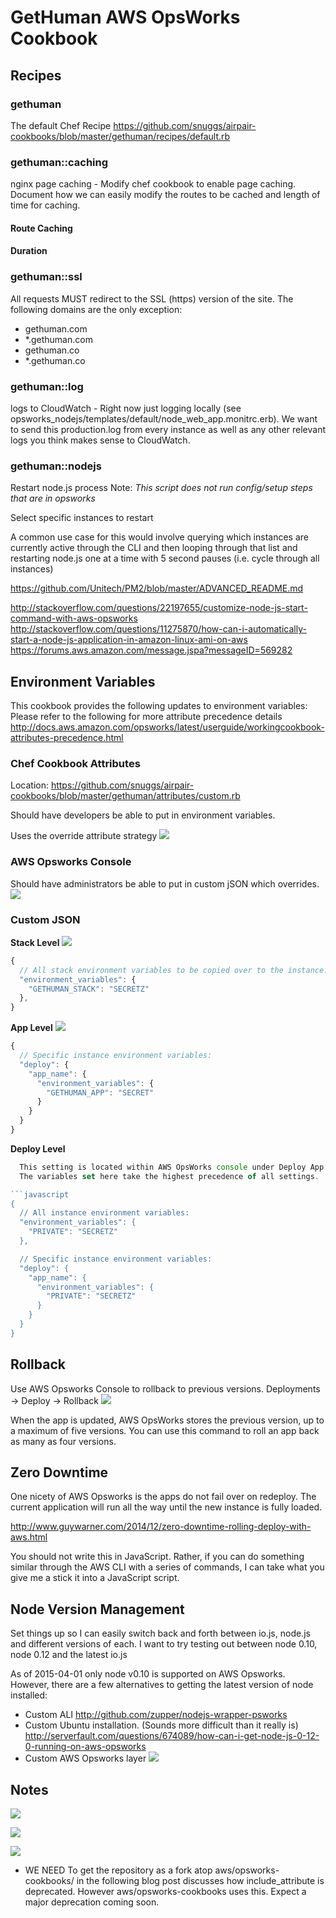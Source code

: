 # GetHuman AWS OpsWorks Cookbook

## Recipes
### gethuman
  The default Chef Recipe
  https://github.com/snuggs/airpair-cookbooks/blob/master/gethuman/recipes/default.rb

### gethuman::caching
  nginx page caching - Modify chef cookbook to enable page caching. Document how we can easily modify the routes to be cached and length of time for caching.

#### Route Caching

#### Duration

### gethuman::ssl
  All requests MUST redirect to the SSL (https) version of the site.
  The following domains are the only exception:
  - gethuman.com
  - *.gethuman.com
  - gethuman.co
  - *.gethuman.co

### gethuman::log
  logs to CloudWatch - Right now just logging locally (see opsworks_nodejs/templates/default/node_web_app.monitrc.erb). We want to send this production.log from every instance as well as any other relevant logs you think makes sense to CloudWatch.

### gethuman::nodejs
Restart node.js process
Note: _This script does not run config/setup steps that are in opsworks_

Select specific instances to restart

A common use case for this would involve querying
which instances are currently active through the CLI and
then looping through that list and restarting node.js one at a time
with 5 second pauses (i.e. cycle through all instances)


https://github.com/Unitech/PM2/blob/master/ADVANCED_README.md

http://stackoverflow.com/questions/22197655/customize-node-js-start-command-with-aws-opsworks
http://stackoverflow.com/questions/11275870/how-can-i-automatically-start-a-node-js-application-in-amazon-linux-ami-on-aws
https://forums.aws.amazon.com/message.jspa?messageID=569282

## Environment Variables
  This cookbook provides the following updates to environment variables:
  Please refer to the following for more attribute precedence details
  http://docs.aws.amazon.com/opsworks/latest/userguide/workingcookbook-attributes-precedence.html

### Chef Cookbook Attributes
  Location: https://github.com/snuggs/airpair-cookbooks/blob/master/gethuman/attributes/custom.rb

  Should have developers be able to put in environment variables.

  Uses the override attribute strategy
  ![](http://new.tinygrab.com/d53b50c206bb5105c4802506f20afcf050b50c0799.png)


### AWS Opsworks Console
   Should have administrators be able to put in custom jSON which overrides.
![](http://new.tinygrab.com/d53b50c206e6b3cf28669e18c4637365e4ed29de77.png)

### Custom JSON
__Stack Level__
![](http://new.tinygrab.com/d53b50c206600c6a0e5a2b8bd7ff6dee256902757c.png)
```javascript
{
  // All stack environment variables to be copied over to the instance:
  "environment_variables": {
    "GETHUMAN_STACK": "SECRETZ"
  },
}
```

__App Level__
![](http://new.tinygrab.com/d53b50c206483eae951758549466e445d3f26e8558.png)
```javascript
{
  // Specific instance environment variables:
  "deploy": {
    "app_name": {
      "environment_variables": {
        "GETHUMAN_APP": "SECRET"
      }
    }
  }
}
```

__Deploy Level__
![]()
```javascript
  This setting is located within AWS OpsWorks console under Deploy App.
  The variables set here take the highest precedence of all settings.

```javascript
{
  // All instance environment variables:
  "environment_variables": {
    "PRIVATE": "SECRETZ"
  },

  // Specific instance environment variables:
  "deploy": {
    "app_name": {
      "environment_variables": {
        "PRIVATE": "SECRETZ"
      }
    }
  }
}
```

## Rollback
  Use AWS Opsworks Console to rollback to previous versions.
  Deployments -> Deploy -> Rollback
  ![](http://new.tinygrab.com/d53b50c206d3f780ea90b51f2723ff5a737c5ebe3d.png)

  When the app is updated, AWS OpsWorks stores the previous version, up to a maximum of five versions. You can use this command to roll an app back as many as four versions.

## Zero Downtime
  One nicety of AWS Opsworks is the apps do not fail over on redeploy. The current application will run all the way until the new instance is fully loaded.

http://www.guywarner.com/2014/12/zero-downtime-rolling-deploy-with-aws.html

You should not write this in JavaScript. Rather, if you can do something similar through the AWS CLI with a series of commands, I can take what you give me a stick it into a JavaScript script.

## Node Version Management
  Set things up so I can easily switch back and forth between io.js, node.js and different versions of each. I want to try testing out between node 0.10, node 0.12 and the latest io.js

  As of 2015-04-01 only node v0.10 is supported on AWS Opsworks. However, there are a few alternatives to getting the latest version of node installed:

  - Custom ALI http://github.com/zupper/nodejs-wrapper-psworks
  - Custom Ubuntu installation. (Sounds more difficult than it really is) http://serverfault.com/questions/674089/how-can-i-get-node-js-0-12-0-running-on-aws-opsworks
  - Custom AWS Opsworks layer
  ![](http://new.tinygrab.com/d53b50c2064b2f43860d57aa55fa4090a507d4716f.png)

## Notes
  ![](http://new.tinygrab.com/d53b50c2062ff8f3bb230fe32a72fdb7dc3bc81fb0.png)

  ![](http://new.tinygrab.com/d53b50c20626a1a609fd55b5eaceab143307616cd6.png)

  ![](http://new.tinygrab.com/d53b50c206be7ac1d60b4c7eff00ae7846d720afb1.png)

  * WE NEED To get the repository as a fork atop aws/opsworks-cookbooks/
    in the following blog post discusses how include_attribute is deprecated. However aws/opsworks-cookbooks uses this.
  Expect a major deprecation coming soon.

